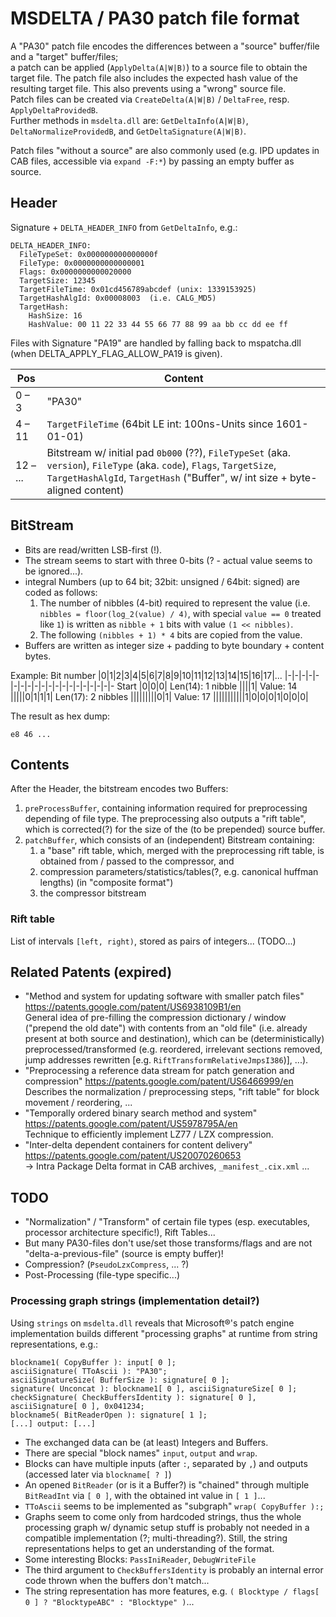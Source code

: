 # MSDELTA / PA30 patch file format

A "PA30" patch file encodes the differences between a "source" buffer/file and a "target" buffer/files;  
a patch can be applied (`ApplyDelta(A|W|B)`) to a source file to obtain the target file. The patch file also includes the expected hash value of the resulting target file. This also prevents using a "wrong" source file.  
Patch files can be created via `CreateDelta(A|W|B)` / `DeltaFree`, resp. `ApplyDeltaProvidedB`.  
Further methods in `msdelta.dll` are: `GetDeltaInfo(A|W|B)`, `DeltaNormalizeProvidedB`, and `GetDeltaSignature(A|W|B)`.

Patch files "without a source" are also commonly used (e.g. IPD updates in CAB files, accessible via `expand -F:*`) by passing an empty buffer as source.

## Header
Signature + `DELTA_HEADER_INFO` from `GetDeltaInfo`, e.g.:
```
DELTA_HEADER_INFO:
  FileTypeSet: 0x000000000000000f
  FileType: 0x0000000000000001
  Flags: 0x0000000000020000
  TargetSize: 12345
  TargetFileTime: 0x01cd456789abcdef (unix: 1339153925)
  TargetHashAlgId: 0x00008003  (i.e. CALG_MD5)
  TargetHash:
    HashSize: 16
    HashValue: 00 11 22 33 44 55 66 77 88 99 aa bb cc dd ee ff
```
Files with Signature "PA19" are handled by falling back to mspatcha.dll (when DELTA_APPLY_FLAG_ALLOW_PA19 is given).

| Pos | Content
|-|-|
| 0 – 3  | "PA30" |
| 4 – 11 | `TargetFileTime` (64bit LE int: 100ns-Units since 1601-01-01) |
| 12 – ... | Bitstream w/ initial pad `0b000` (??), `FileTypeSet` (aka. `version`), `FileType` (aka. `code`), `Flags`, `TargetSize`, `TargetHashAlgId`, `TargetHash` ("Buffer", w/ int size + byte-aligned content)

## BitStream
 * Bits are read/written LSB-first (!).
 * The stream seems to start with three 0-bits (? - actual value seems to be ignored...).
 * integral Numbers (up to 64 bit; 32bit: unsigned / 64bit: signed) are coded as follows:
    1. The number of nibbles (4-bit) required to represent the value (i.e. `nibbles = floor(log_2(value) / 4)`,
       with special `value == 0` treated like `1`) is written as `nibble + 1` bits with value `(1 << nibbles)`.
    2. The following `(nibbles + 1) * 4` bits are copied from  the value.
 * Buffers are written as integer size + padding to byte boundary + content bytes.

Example:
Bit number |0|1|2|3|4|5|6|7|8|9|10|11|12|13|14|15|16|17|...
|-|-|-|-|-|-|-|-|-|-|-|-|-|-|-|-|-|-|-|-
Start |0|0|0|
Len(14): 1 nibble ||||1|
Value: 14 |||||0|1|1|1|
Len(17): 2 nibbles |||||||||0|1|
Value: 17 |||||||||||1|0|0|0|1|0|0|0|

The result as hex dump:
```
e8 46 ...
```

## Contents
After the Header, the bitstream encodes two Buffers:
1. `preProcessBuffer`, containing information required for preprocessing depending of file type. The preprocessing also outputs a "rift table", which is corrected(?) for the size of the (to be prepended) source buffer.
2. `patchBuffer`, which consists of an (independent) Bitstream containing:
   1. a "base" rift table, which, merged with the preprocessing rift table, is obtained from / passed to the compressor, and
   2. compression parameters/statistics/tables(?, e.g. canonical huffman lengths) (in "composite format")
   3. the compressor bitstream

### Rift table
List of intervals `[left, right)`, stored as pairs of integers... (TODO...)

## Related Patents (expired)
* "Method and system for updating software with smaller patch files" https://patents.google.com/patent/US6938109B1/en  
  General idea of pre-filling the compression dictionary / window ("prepend the old date")
  with contents from an "old file" (i.e. already present at both source and destination),
  which can be (deterministically) preprocessed/transformed (e.g. reordered, irrelevant sections removed, jump addresses rewritten [e.g.  `RiftTransformRelativeJmpsI386`)], ...).
* "Preprocessing a reference data stream for patch generation and compression"  https://patents.google.com/patent/US6466999/en  
  Describes the normalization / preprocessing steps, "rift table" for block movement / reordering, ...
* "Temporally ordered binary search method and system"  https://patents.google.com/patent/US5978795A/en  
  Technique to efficiently implement LZ77 / LZX compression.
* "Inter-delta dependent containers for content delivery" https://patents.google.com/patent/US20070260653  
   -> Intra Package Delta format in CAB archives,    `_manifest_.cix.xml` ...

## TODO
* "Normalization" / "Transform" of certain file types (esp. executables, processor architecture specific!), Rift Tables...
* But many PA30-files don't use/set those transforms/flags and are not "delta-a-previous-file" (source is empty buffer)!
* Compression? (`PseudoLzxCompress`, ... ?)
* Post-Processing (file-type specific...)

### Processing graph strings (implementation detail?)
Using `strings` on `msdelta.dll` reveals that Microsoft®'s patch engine implementation builds different "processing graphs" at runtime from string representations, e.g.:
```
blockname1( CopyBuffer ): input[ 0 ];
asciiSignature( TToAscii ): "PA30";
asciiSignatureSize( BufferSize ): signature[ 0 ];
signature( Unconcat ): blockname1[ 0 ], asciiSignatureSize[ 0 ];
checkSignature( CheckBuffersIdentity ): signature[ 0 ], asciiSignature[ 0 ], 0x041234;
blockname5( BitReaderOpen ): signature[ 1 ];
[...] output: [...]
```
* The exchanged data can be (at least) Integers and Buffers.
* There are special "block names" `input`, `output` and `wrap`.
* Blocks can have multiple inputs (after `:`, separated by `,`) and outputs (accessed later via `blockname[ ? ]`)
* An opened `BitReader` (or is it a Buffer?) is "chained" through multiple `BitReadInt` via `[ 0 ]`, with the obtained int value in `[ 1 ]`...
* `TToAscii` seems to be implemented as "subgraph" `wrap( CopyBuffer ):;`
* Graphs seem to come only from hardcoded strings, thus the whole processing graph w/ dynamic setup stuff is probably not needed in a compatible implementation (?; multi-threading?).
Still, the string representations helps to get an understanding of the format.
* Some interesting Blocks:  `PassIniReader`, `DebugWriteFile`
* The third argument to `CheckBuffersIdentity` is probably an internal error code thrown when the buffers don't match...
* The string representation has more features, e.g. `( Blocktype / flags[ 0 ] ? "BlocktypeABC" : "Blocktype" )`...
